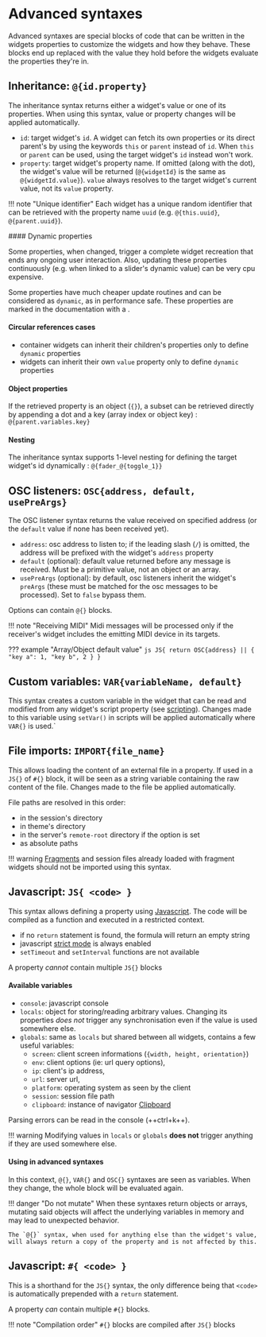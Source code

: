 # Advanced syntaxes

Advanced syntaxes are special blocks of code that can be written in the widgets properties to customize the widgets and how they behave. These blocks end up replaced with the value they hold before the widgets evaluate the properties they're in.


## Inheritance: `@{id.property}`

The inheritance syntax returns either a widget's value or one of its properties. When using this syntax, value or property changes will be applied automatically.

- `id`: target widget's `id`. A widget can fetch its own properties or its direct parent's by using the keywords `this` or `parent` instead of `id`. When `this` or `parent` can be used, using the target widget's `id` instead won't work.
- `property`: target widget's property name. If omitted (along with the dot), the widget's value will be returned (`@{widgetId}` is the same as `@{widgetId.value}`). `value` always resolves to the target widget's current value, not its `value` property.


!!! note "Unique identifier"
    Each widget has a unique random identifier that can be retrieved with the property name `uuid` (e.g. `@{this.uuid}`, `@{parent.uuid}`).

#### Dynamic properties

Some properties, when changed, trigger a complete widget recreation that ends any ongoing user interaction. Also, updating these properties continuously (e.g. when linked to a slider's dynamic value) can be very cpu expensive.

Some properties have much cheaper update routines and can be considered as `dynamic`, as in performance safe. These properties are marked in the documentation with a <i class="fas fa-bolt" title="dynamic"></i>.


#### Circular references cases

- container widgets can inherit their children's properties only to define `dynamic` properties
- widgets can inherit their own `value`<i class="dynamic-prop-icon" title="dynamic"></i> property only to define `dynamic` properties

#### Object properties

If the retrieved property is an object (`{}`), a subset can be retrieved directly by appending a dot and a key (array index or object key) : `@{parent.variables.key}`


#### Nesting

The inheritance syntax supports 1-level nesting for defining the target widget's id dynamically : `@{fader_@{toggle_1}}`


## OSC listeners: `OSC{address, default, usePreArgs}`

The OSC listener syntax returns the value received on specified address (or the `default` value if none has been received yet).

- `address`: osc address to listen to; if the leading slash (`/`) is omitted, the address will be prefixed with the widget's `address` property
- `default` (optional): default value returned before any message is received. Must be a primitive value, not an object or an array.
- `usePreArgs` (optional): by default, osc listeners inherit the widget's `preArgs` (these must be matched for the osc messages to be processed). Set to `false` bypass them.

Options can contain `@{}` blocks.

!!! note "Receiving MIDI"
    Midi messages will be processed only if the receiver's widget includes the emitting MIDI device in its targets.  

??? example "Array/Object default value"
    ```js
    JS{
        return OSC{address} || {
            "key a": 1,
            "key b", 2
        }
    }
    ```

## Custom variables: `VAR{variableName, default}`

This syntax creates a custom variable in the widget that can be read and modified from any widget's script property (see [scripting](./scripting.md#getvarid-name)). Changes made to this variable using `setVar()` in scripts will be applied automatically where `VAR{}` is used.`

## File imports: `IMPORT{file_name}`

This allows loading the content of an external file in a property. If used in a `JS{}` of `#{}` block, it will be seen as a string variable containing the raw content of the file. Changes made to the file be applied automatically.

File paths are resolved in this order:
- in the session's directory
- in theme's directory
- in the server's `remote-root` directory if the option is set
- as absolute paths

!!! warning
    [Fragments](../fragments/) and session files already loaded with fragment widgets should not be imported using this syntax.

## Javascript: `JS{ <code> }`

This syntax allows defining a property using [Javascript](https://developer.mozilla.org/en-US/docs/Web/JavaScript). The code will be compiled as a function and executed in a restricted context.

- if no `return` statement is found, the formula will return an empty string
- javascript [strict mode](https://developer.mozilla.org/fr/docs/Web/JavaScript/Reference/Strict_mode) is always enabled
- `setTimeout` and `setInterval` functions are not available

A property *cannot* contain multiple `JS{}` blocks

#### Available variables

- `console`: javascript console
- `locals`: object for storing/reading arbitrary values. Changing its properties *does not* trigger any synchronisation even if the value is used somewhere else.
- `globals`: same as `locals` but shared between all widgets, contains a few useful variables:
    - `screen`: client screen informations (`{width, height, orientation}`)
    - `env`: client options (ie: url query options),
    - `ip`: client's ip address,
    - `url`: server url,
    - `platform`: operating system as seen by the client
    - `session`: session file path
    - `clipboard`: instance of navigator [Clipboard](https://developer.mozilla.org/en-US/docs/Web/API/Clipboard)

Parsing errors can be read in the console (++ctrl+k++).

!!! warning
    Modifying values in `locals` or `globals` **does not** trigger anything if they are used somewhere else.

#### Using in advanced syntaxes

In this context, `@{}`, `VAR{}` and `OSC{}` syntaxes are seen as variables. When they change, the whole block will be evaluated again.

!!! danger "Do not mutate"
    When these syntaxes return objects or arrays, mutating said objects will affect the underlying variables in memory and may lead to unexpected behavior.

    The `@{}` syntax, when used for anything else than the widget's value, will always return a copy of the property and is not affected by this.

## Javascript: `#{ <code> }`

This is a shorthand for the `JS{}` syntax, the only difference being that `<code>` is automatically prepended with a `return` statement.

A property *can* contain multiple `#{}` blocks.

!!! note "Compilation order"
    `#{}` blocks are compiled after `JS{}` blocks
